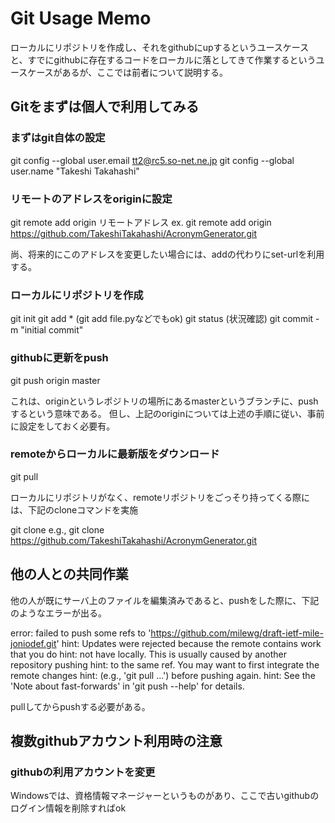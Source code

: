 # Git Usage Memo

ローカルにリポジトリを作成し、それをgithubにupするというユースケースと、すでにgithubに存在するコードをローカルに落としてきて作業するというユースケースがあるが、ここでは前者について説明する。

## Gitをまずは個人で利用してみる

### まずはgit自体の設定

git config --global user.email tt2@rc5.so-net.ne.jp
git config --global user.name "Takeshi Takahashi"

### リモートのアドレスをoriginに設定

git remote add origin リモートアドレス
ex. git remote add origin https://github.com/TakeshiTakahashi/AcronymGenerator.git

尚、将来的にこのアドレスを変更したい場合には、addの代わりにset-urlを利用する。


### ローカルにリポジトリを作成

git init
git add *
(git add file.pyなどでもok)
git status (状況確認)
git commit -m "initial commit"     

### githubに更新をpush

git push origin master

これは、originというレポジトリの場所にあるmasterというブランチに、pushするという意味である。
但し、上記のoriginについては上述の手順に従い、事前に設定をしておく必要有。

### remoteからローカルに最新版をダウンロード

git pull

ローカルにリポジトリがなく、remoteリポジトリをごっそり持ってくる際には、下記のcloneコマンドを実施

git clone  <uri>
e.g.,  git clone https://github.com/TakeshiTakahashi/AcronymGenerator.git


## 他の人との共同作業

他の人が既にサーバ上のファイルを編集済みであると、pushをした際に、下記のようなエラーが出る。

error: failed to push some refs to 'https://github.com/milewg/draft-ietf-mile-joniodef.git'
hint: Updates were rejected because the remote contains work that you do
hint: not have locally. This is usually caused by another repository pushing
hint: to the same ref. You may want to first integrate the remote changes
hint: (e.g., 'git pull ...') before pushing again.
hint: See the 'Note about fast-forwards' in 'git push --help' for details.

pullしてからpushする必要がある。

## 複数githubアカウント利用時の注意

### githubの利用アカウントを変更

Windowsでは、資格情報マネージャーというものがあり、ここで古いgithubのログイン情報を削除すればok

